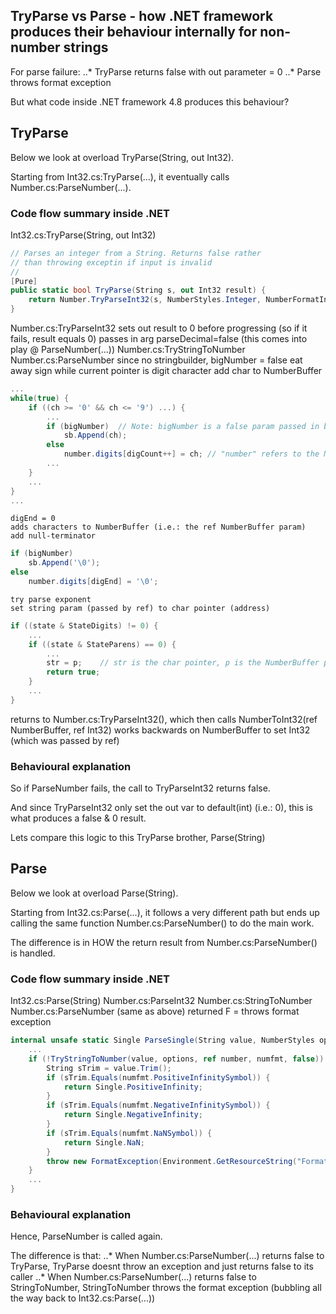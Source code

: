 ## TryParse vs Parse - how .NET framework produces their behaviour internally for non-number strings
For parse failure:
..* TryParse returns false with out parameter = 0
..* Parse throws format exception

But what code inside .NET framework 4.8 produces this behaviour?

## TryParse
Below we look at overload TryParse(String, out Int32).

Starting from Int32.cs:TryParse(...), it eventually calls Number.cs:ParseNumber(...).

### Code flow summary inside .NET
Int32.cs:TryParse(String, out Int32)
```c#
// Parses an integer from a String. Returns false rather
// than throwing exceptin if input is invalid
// 
[Pure]
public static bool TryParse(String s, out Int32 result) {
	return Number.TryParseInt32(s, NumberStyles.Integer, NumberFormatInfo.CurrentInfo, out result);
}
```
Number.cs:TryParseInt32
	sets out result to 0 before progressing (so if it fails, result equals 0)
	passes in arg parseDecimal=false (this comes into play @ ParseNumber(...))
Number.cs:TryStringToNumber
Number.cs:ParseNumber
	since no stringbuilder, bigNumber = false
	eat away sign
	while current pointer is digit character
		add char to NumberBuffer
```c#
...
while(true) {
	if ((ch >= '0' && ch <= '9') ...) {
		...
		if (bigNumber)	// Note: bigNumber is a false param passed in by Int32.cs:TryParse()
			sb.Append(ch);
		else
			number.digits[digCount++] = ch;	// "number" refers to the NumberBuffer
		...
	}
	...
}
...
```

	digEnd = 0
	adds characters to NumberBuffer (i.e.: the ref NumberBuffer param)
	add null-terminator
```c#
if (bigNumber)
	sb.Append('\0');
else
	number.digits[digEnd] = '\0';
```

	try parse exponent
	set string param (passed by ref) to char pointer (address)
```c#
if ((state & StateDigits) != 0) {
	...
	if ((state & StateParens) == 0) {
		...
		str = p;	// str is the char pointer, p is the NumberBuffer pointer
		return true;
	}
	...
}
```
	
returns to Number.cs:TryParseInt32(), which then calls NumberToInt32(ref NumberBuffer, ref Int32)
	works backwards on NumberBuffer to set Int32 (which was passed by ref)

### Behavioural explanation
So if ParseNumber fails, the call to TryParseInt32 returns false.

And since TryParseInt32 only set the out var to default(int) (i.e.: 0), this is what produces a false & 0 result.

Lets compare this logic to this TryParse brother, Parse(String)

## Parse
Below we look at overload Parse(String).

Starting from Int32.cs:Parse(...), it follows a very different path but ends up calling the same function Number.cs:ParseNumber() to do the main work.

The difference is in HOW the return result from Number.cs:ParseNumber() is handled.

### Code flow summary inside .NET
Int32.cs:Parse(String)
Number.cs:ParseInt32
Number.cs:StringToNumber
Number.cs:ParseNumber
	(same as above)
	returned F = throws format exception
```c#
internal unsafe static Single ParseSingle(String value, NumberStyles options, NumberFormatInfo numfmt) {
	...
	if (!TryStringToNumber(value, options, ref number, numfmt, false)) {
		String sTrim = value.Trim();
		if (sTrim.Equals(numfmt.PositiveInfinitySymbol)) {
			return Single.PositiveInfinity;
		}
		if (sTrim.Equals(numfmt.NegativeInfinitySymbol)) {
			return Single.NegativeInfinity;
		}
		if (sTrim.Equals(numfmt.NaNSymbol)) {
			return Single.NaN;
		}
		throw new FormatException(Environment.GetResourceString("Format_InvalidString"));
	}
	...
}
```
	
### Behavioural explanation
Hence, ParseNumber is called again.

The difference is that:
..* When Number.cs:ParseNumber(...) returns false to TryParse, TryParse doesnt throw an exception and just returns false to its caller
..* When Number.cs:ParseNumber(...) returns false to StringToNumber, StringToNumber throws the format exception (bubbling all the way back to Int32.cs:Parse(...))